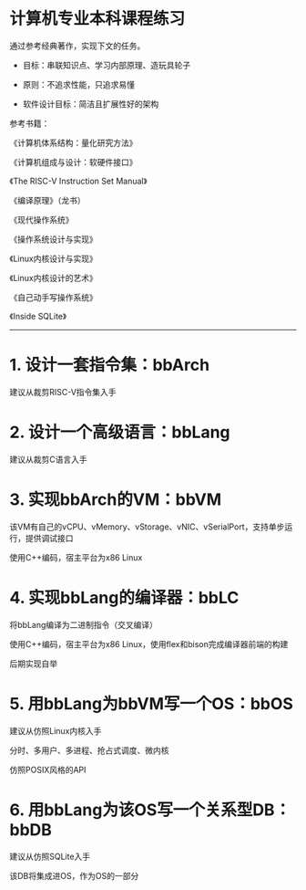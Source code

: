 # 计算机专业本科课程练习

通过参考经典著作，实现下文的任务。

- 目标：串联知识点、学习内部原理、造玩具轮子

- 原则：不追求性能，只追求易懂
- 软件设计目标：简洁且扩展性好的架构



参考书籍：

《计算机体系结构：量化研究方法》

《计算机组成与设计：软硬件接口》

《The RISC-V Instruction Set Manual》

《编译原理》（龙书）

《现代操作系统》

《操作系统设计与实现》

《Linux内核设计与实现》

《Linux内核设计的艺术》

《自己动手写操作系统》

《Inside SQLite》

---



# 1. 设计一套指令集：bbArch

建议从裁剪RISC-V指令集入手



# 2. 设计一个高级语言：bbLang

建议从裁剪C语言入手



# 3. 实现bbArch的VM：bbVM
该VM有自己的vCPU、vMemory、vStorage、vNIC、vSerialPort，支持单步运行，提供调试接口

使用C++编码，宿主平台为x86 Linux



# 4. 实现bbLang的编译器：bbLC

将bbLang编译为二进制指令（交叉编译）

使用C++编码，宿主平台为x86 Linux，使用flex和bison完成编译器前端的构建

后期实现自举



# 5. 用bbLang为bbVM写一个OS：bbOS
建议从仿照Linux内核入手

分时、多用户、多进程、抢占式调度、微内核

仿照POSIX风格的API



# 6. 用bbLang为该OS写一个关系型DB：bbDB
建议从仿照SQLite入手

该DB将集成进OS，作为OS的一部分




